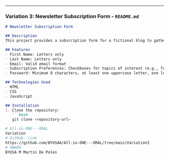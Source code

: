 
---

### Variation 3: Newsletter Subscription Form - `README.md`

```markdown
# Newsletter Subscription Form

## Description
This project provides a subscription form for a fictional blog to gather user preferences and validate them.

## Features
- First Name: Letters only
- Last Name: Letters only
- Email: Valid email format
- Subscription Preferences: Checkboxes for topics of interest (e.g., Technology, Health, Finance)
- Password: Minimum 8 characters, at least one uppercase letter, one lowercase letter, one special character (!@#$%^&*), and one number

## Technologies Used
- HTML
- CSS
- JavaScript

## Installation
1. Clone the repository:
   ```bash
   git clone <repository-url>

# All-in-ONE---ORAL
Variation
# GitHub--link
https://github.com/BYUSAA/All-in-ONE---ORAL/tree/main/Variation3
# OWNER
BYUSA M Martin De Poles
